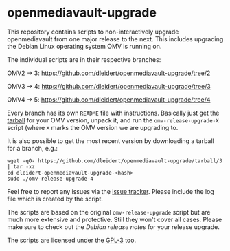 # openmediavault-upgrade

This repository contains scripts to non-interactively upgrade openmediavault
from one major release to the next. This includes upgrading the Debian Linux
operating system OMV is running on.

The individual scripts are in their respective branches:

OMV2 -> 3: <https://github.com/dleidert/openmediavault-upgrade/tree/2>

OMV3 -> 4: <https://github.com/dleidert/openmediavault-upgrade/tree/3>

OMV4 -> 5: <https://github.com/dleidert/openmediavault-upgrade/tree/4>

Every branch has its own `README` file with instructions. Basically just get
the [tarball] for your OMV version, unpack it, and run the
`omv-release-upgrade-X` script (where `X` marks the OMV version we are
upgrading to.

[tarball]: https://github.com/dleidert/openmediavault-upgrade/releases

It is also possible to get the most recent version by downloading a tarball
for a branch, e.g.:

```
wget -qO- https://github.com/dleidert/openmediavault-upgrade/tarball/3 | tar -xz
cd dleidert-openmediavault-upgrade-<hash>
sudo ./omv-release-upgrade-4
```

Feel free to report any issues via the [issue tracker]. Please include the log
file which is created by the script.

[issue tracker]: https://github.com/dleidert/openmediavault-upgrade/issues

The scripts are based on the original `omv-release-upgrade` script but are much
more extensive and protective. Still they won't cover all cases. Please make
sure to check out the _Debian release notes_ for your release upgrade.

The scripts are licensed under the [GPL-3](LICENSE) too.

<!-- vim: set tw=79 ts=2 sw=2 ai si et: -->

